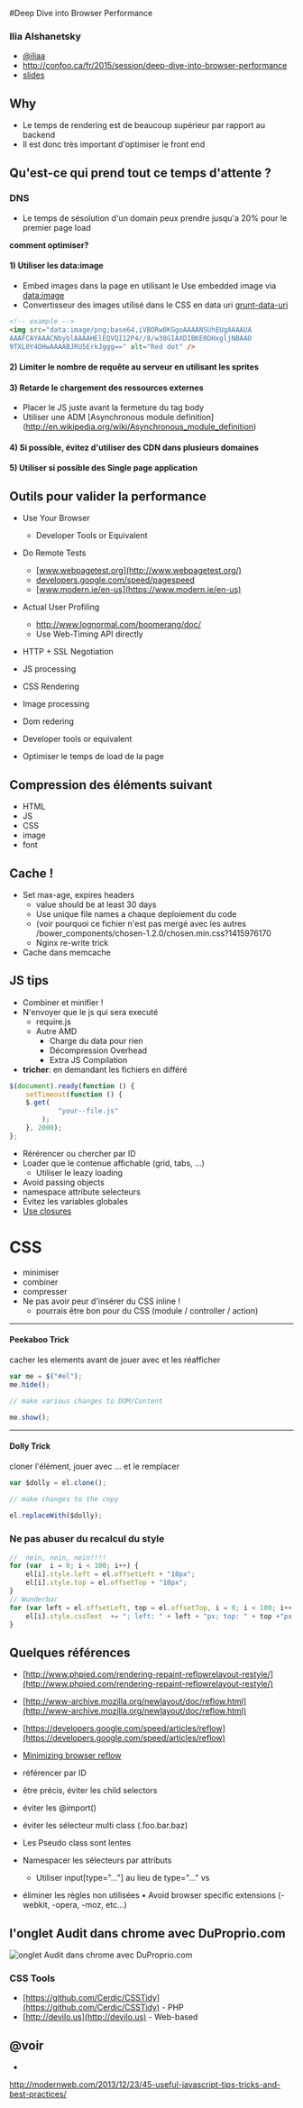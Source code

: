 #Deep Dive into Browser Performance

### Ilia Alshanetsky

- [@iliaa](https://twitter.com/iliaa)
- http://confoo.ca/fr/2015/session/deep-dive-into-browser-performance
- [slides](http://ilia.ws/files/confoo_Deep_Dive_into_Browser_Performance.pdf)


## Why
- Le temps de rendering est de beaucoup supérieur par rapport au backend
- Il est donc très important d'optimiser le front end

## Qu'est-ce qui prend tout ce temps d'attente ?

### DNS
- Le temps de sésolution d'un domain peux prendre jusqu'a 20% pour le premier page load

**comment optimiser?**

#### 1) Utiliser les data:image
- Embed images dans la page en utilisant le Use embedded image via [data:image](http://en.wikipedia.org/wiki/Data_URI_scheme)
- Convertisseur des images utilisé dans le CSS en data uri
[grunt-data-uri](https://www.npmjs.com/package/grunt-data-uri)

```html
<!-- example -->
<img src="data:image/png;base64,iVBORw0KGgoAAAANSUhEUgAAAAUA
AAAFCAYAAACNbyblAAAAHElEQVQI12P4//8/w38GIAXDIBKE0DHxgljNBAAO
9TXL0Y4OHwAAAABJRU5ErkJggg==" alt="Red dot" />
```

#### 2) Limiter le nombre de requête au serveur en utilisant les sprites

#### 3) Retarde le chargement des ressources externes

- Placer le JS juste avant la fermeture du tag body
- Utiliser une ADM [Asynchronous module definition] (http://en.wikipedia.org/wiki/Asynchronous_module_definition)

#### 4) Si possible, évitez d'utiliser des CDN dans plusieurs domaines

#### 5) Utiliser si possible des Single page application

## Outils pour valider la performance
- Use Your Browser
    - Developer Tools or Equivalent
- Do Remote Tests
    - [www.webpagetest.org](http://www.webpagetest.org/)
    - [developers.google.com/speed/pagespeed](https://developers.google.com/speed/pagespeed/)
    - [www.modern.ie/en-us](https://www.modern.ie/en-us)
- Actual User Profiling
    - http://www.lognormal.com/boomerang/doc/
    - Use Web-Timing API directly


- HTTP + SSL Negotiation
- JS processing
- CSS Rendering
- Image processing
- Dom redering
- Developer tools or equivalent
- Optimiser le temps de load de la page

## Compression des éléments suivant
- HTML
- JS
- CSS
- image
- font

## Cache !
- Set max-age, expires headers
    - value should be at least 30 days
    - Use unique file names a chaque deploiement du code
    - (voir pourquoi ce fichier n'est pas mergé avec les autres
    /bower_components/chosen-1.2.0/chosen.min.css?1415976170
    - Nginx re-write trick
- Cache dans memcache



## JS tips
- Combiner et minifier !
- N'envoyer que le js qui sera executé
    - require.js
    - Autre AMD
        - Charge du data pour rien
        - Décompression Overhead
        - Extra JS Compilation
- **tricher**: en demandant les fichiers en différé

```javascript
$(document).ready(function () {
    setTimeout(function () {
    $.get(
            "your--file.js"
        );
    }, 2000);
};

```
- Rérérencer ou chercher par ID
- Loader que le contenue affichable (grid, tabs, ...)
    - Utiliser le leazy loading
- Avoid passing objects
- namespace attribute selecteurs
- Évitez les variables globales
- [Use closures](https://developer.mozilla.org/en-US/docs/Web/JavaScript/Closures)

# CSS
- minimiser
- combiner
- compresser
- Ne pas avoir peur d'insérer du CSS inline !
    - pourrais être bon pour du CSS (module / controller / action)
    
---
#### Peekaboo Trick
cacher les elements avant de jouer avec et les réafficher
```javascript
var me = $("#el");
me.hide();	

// make various changes to DOM/Content

me.show();
```

---

#### Dolly Trick
cloner l'élément, jouer avec ... et le remplacer
```javascript
var $dolly = el.clone();	
  
// make changes to the copy

el.replaceWith($dolly);

```

### Ne pas abuser du recalcul du style
```javascript
//  nein, nein, nein!!!!
for (var  i = 0; i < 100; i++) { 
    el[i].style.left = el.offsetLeft + "10px"; 
    el[i].style.top = el.offsetTop + "10px";
}
// Wunderbar
for (var left = el.offsetLeft, top = el.offsetTop, i = 0; i < 100; i++, top += 10, left += 10) { 
    el[i].style.cssText  += "; left: " + left + "px; top: " + top +"px;"; 
}
```
## Quelques références
- [http://www.phpied.com/rendering-repaint-reflowrelayout-restyle/](http://www.phpied.com/rendering-repaint-reflowrelayout-restyle/)
- [http://www-archive.mozilla.org/newlayout/doc/reflow.html](http://www-archive.mozilla.org/newlayout/doc/reflow.html)
- [https://developers.google.com/speed/articles/reflow](https://developers.google.com/speed/articles/reflow)

- [Minimizing browser reflow](https://developers.google.com/speed/articles/reflow)

- référencer par ID
- être précis, éviter les child selectors
- éviter les @import()
- éviter les sélecteur multi class (.foo.bar.baz)
- Les Pseudo class sont lentes
- Namespacer les sélecteurs par attributs
    - Utiliser input[type="..."] au lieu de type="..." vs
- éliminer les règles non utilisées
• Avoid browser specific extensions
(-webkit, -opera, -moz, etc...)


## l'onglet Audit dans chrome avec DuProprio.com

![onglet Audit dans chrome avec DuProprio.com](auditTabDP.png)


### CSS Tools
- [https://github.com/Cerdic/CSSTidy](https://github.com/Cerdic/CSSTidy) - PHP
- [http://devilo.us](http://devilo.us) - Web-based

## @voir 
- 
http://modernweb.com/2013/12/23/45-useful-javascript-tips-tricks-and-best-practices/

